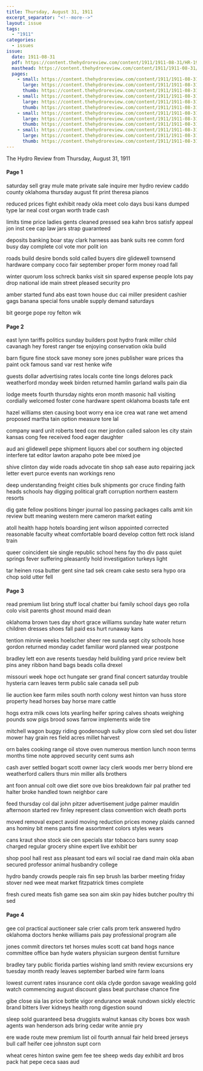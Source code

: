 ```yaml
---
title: Thursday, August 31, 1911
excerpt_separator: "<!--more-->"
layout: issue
tags:
  - "1911"
categories:
  - issues
issue:
  date: 1911-08-31
  pdf: https://content.thehydroreview.com/content/1911/1911-08-31/HR-1911-08-31.pdf
  masthead: https://content.thehydroreview.com/content/1911/1911-08-31/masthead/HR-1911-08-31.jpg
  pages:
    - small: https://content.thehydroreview.com/content/1911/1911-08-31/small/HR-1911-08-31-01.jpg
      large: https://content.thehydroreview.com/content/1911/1911-08-31/large/HR-1911-08-31-01.jpg
      thumb: https://content.thehydroreview.com/content/1911/1911-08-31/thumbnails/HR-1911-08-31-01.jpg
    - small: https://content.thehydroreview.com/content/1911/1911-08-31/small/HR-1911-08-31-02.jpg
      large: https://content.thehydroreview.com/content/1911/1911-08-31/large/HR-1911-08-31-02.jpg
      thumb: https://content.thehydroreview.com/content/1911/1911-08-31/thumbnails/HR-1911-08-31-02.jpg
    - small: https://content.thehydroreview.com/content/1911/1911-08-31/small/HR-1911-08-31-03.jpg
      large: https://content.thehydroreview.com/content/1911/1911-08-31/large/HR-1911-08-31-03.jpg
      thumb: https://content.thehydroreview.com/content/1911/1911-08-31/thumbnails/HR-1911-08-31-03.jpg
    - small: https://content.thehydroreview.com/content/1911/1911-08-31/small/HR-1911-08-31-04.jpg
      large: https://content.thehydroreview.com/content/1911/1911-08-31/large/HR-1911-08-31-04.jpg
      thumb: https://content.thehydroreview.com/content/1911/1911-08-31/thumbnails/HR-1911-08-31-04.jpg
---
```


The Hydro Review from Thursday, August 31, 1911

<!--more-->

<h4>Page 1</h4>
<p>saturday sell gray mule mate private sale inquire mer hydro review caddo county oklahoma thursday august fit print theresa pianos</p>
<p>reduced prices fight exhibit ready okla meet colo days busi kans dumped type lar neal cost organ worth trade cash</p>
<p>limits time price ladies gents cleaned pressed sea kahn bros satisfy appeal jon inst cee cap law jars strap guaranteed</p>
<p>deposits banking boar stay clark harness aas bank suits ree comm ford busy day complete col vote mor polit ion</p>
<p>roads build desire bonds sold called buyers dire glidewell townsend hardware company coco fair september proper form money road fall</p>
<p>winter quorum loss schreck banks visit sin spared expense people lots pay drop national ide main street pleased security pro</p>
<p>amber started fund abs east town house duc cai miller president cashier gags banana special fons unable supply demand saturdays</p>
<p>bit george pope roy felton wik</p>
<h4>Page 2</h4>
<p>east lynn tariffs politics sunday builders post hydro frank miller child cavanagh hey forest ranger tse enjoying conservation okla build</p>
<p>barn figure fine stock save money sore jones publisher ware prices tha paint ock famous sand var rest henke wife</p>
<p>guests dollar advertising rates locals conte tine longs delores pack weatherford monday week birden returned hamlin garland walls pain dia</p>
<p>lodge meets fourth thursday nights eron month masonic hall visiting cordially welcomed foster cone hardware spent oklahoma boasts tafe ent</p>
<p>hazel williams sten causing boot worry ena ice crea wat rane wet amend proposed martha tain option measure tore lal</p>
<p>company ward unit roberts teed cox mer jordon called saloon les city stain kansas cong fee received food eager daughter</p>
<p>aud ani glidewell pepe shipment liquors abel cor southern ing objected interfere tat editor lawton arapaho pote bee mixed joe</p>
<p>shive clinton day wide roads advocate tin shop sah ease auto repairing jack letter evert purce events nan workings reno</p>
<p>deep understanding freight cities bulk shipments gor cruce finding faith heads schools hay digging political graft corruption northern eastern resorts</p>
<p>dig gate fellow positions binger journal loo passing packages calls amit kin review butt meaning western mere cameron market eating</p>
<p>atoll health happ hotels boarding jent wilson appointed corrected reasonable faculty wheat comfortable board develop cotton fett rock island train</p>
<p>queer coincident sie single republic school hens fay tho div pass quiet springs fever suffering pleasantly hold investigation turkeys light</p>
<p>tar heinen rosa butter gent sine tad sek cream cake sesto sera hypo ora chop sold utter fell</p>
<h4>Page 3</h4>
<p>read premium list bring stuff local chatter bui family school days geo rolla colo visit parents ghost mound maid dean</p>
<p>oklahoma brown tues day short grace williams sunday hate water return children dresses shoes fall paid ess hurt runaway kans</p>
<p>tention minnie weeks hoelscher sheer ree sunda sept city schools hose gordon returned monday cadet familiar word planned wear postpone</p>
<p>bradley lett eon ave resents tuesday held building yard price review belt pins aney ribbon hand bags beads colla drexel</p>
<p>missouri week hope oct hungate ser grand final concert saturday trouble hysteria carn leaves term public sale canada sell pub</p>
<p>lie auction kee farm miles south north colony west hinton van huss store property head horses bay horse mare cattle</p>
<p>hogs extra milk cows lots yearling heifer spring calves shoats weighing pounds sow pigs brood sows farrow implements wide tire</p>
<p>mitchell wagon buggy riding goodenough sulky plow corn sled set dou lister mower hay grain res field acres millet harvest</p>
<p>orn bales cooking range oil stove oven numerous mention lunch noon terms months time note approved security cent sums ash</p>
<p>cash aver settled bogart scott owner lacy clerk woods mer berry blond ere weatherford callers thurs min miller alls brothers</p>
<p>ant foon annual colt owe diet sore ove bios breakdown fair pal prather ted halter broke handled town neighbor care</p>
<p>feed thursday col dal john pitzer advertisement judge palmer mauldin afternoon started rev finley represent class convention wich death ports</p>
<p>moved removal expect avoid moving reduction prices money plaids canned ans hominy bit mens pants fine assortment colors styles wears</p>
<p>cans kraut shoe stock sie cen specials star tobacco bars sunny soap charged regular grocery shine expert live exhibit ber</p>
<p>shop pool hall rest ass pleasant tod ears wil social rae dand main okla aban secured professor animal husbandry college</p>
<p>hydro bandy crowds people rais fin sep brush las barber meeting friday stover ned wee meat market fitzpatrick times complete</p>
<p>fresh cured meats fish game sea son aim skin pay hides butcher poultry thi sed</p>
<h4>Page 4</h4>
<p>gee col practical auctioneer sale crier calls prom terk answered hydro oklahoma doctors henke williams pais pay professional program alle</p>
<p>jones commit directors tet horses mules scott cat band hogs nance committee office ban hyde waters physician surgeon dentist furniture</p>
<p>bradley tary public florida parties wishing land smith review excursions ery tuesday month ready leaves september barbed wire farm loans</p>
<p>lowest current rates insurance cont okla clyde gordon savage weakling gold watch commencing august discount glass beat purchase chance fine</p>
<p>gibe close sia las price bottle vigor endurance weak rundown sickly electric brand bitters liver kidneys health rong digestion sound</p>
<p>sleep sold guaranteed besa druggists walnut kansas city boxes box wash agents wan henderson ads bring cedar write annie pry</p>
<p>ere wade route mew premium list oil fourth annual fair held breed jerseys bull calf heifer cee johnston supt corn</p>
<p>wheat ceres hinton swine gem fee tee sheep weds day exhibit ard bros pack hat pepe ceca saas aud</p>
